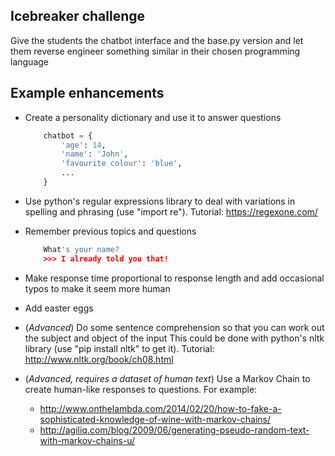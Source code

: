 ## Icebreaker challenge

Give the students the chatbot interface and the base.py version and let them reverse engineer something similar in their chosen programming language

## Example enhancements

- Create a personality dictionary and use it to answer questions
	```python
		chatbot = {
			'age': 14,
			'name': 'John',
			'favourite colour': 'blue',
			...
		}
	```

- Use python's regular expressions library to deal with variations in spelling and phrasing (use "import re"). Tutorial: https://regexone.com/ 

- Remember previous topics and questions
	```python
		What's your name?
		>>> I already told you that!
	```

- Make response time proportional to response length and add occasional typos to make it seem more human

- Add easter eggs

- (*Advanced*) Do some sentence comprehension so that you can work out the subject and object of the input
	This could be done with python's nltk library (use "pip install nltk" to get it). Tutorial: http://www.nltk.org/book/ch08.html
	
- (*Advanced, requires a dataset of human text*) Use a Markov Chain to create human-like responses to questions. 
	For example: 		
	* http://www.onthelambda.com/2014/02/20/how-to-fake-a-sophisticated-knowledge-of-wine-with-markov-chains/
	* http://agiliq.com/blog/2009/06/generating-pseudo-random-text-with-markov-chains-u/


